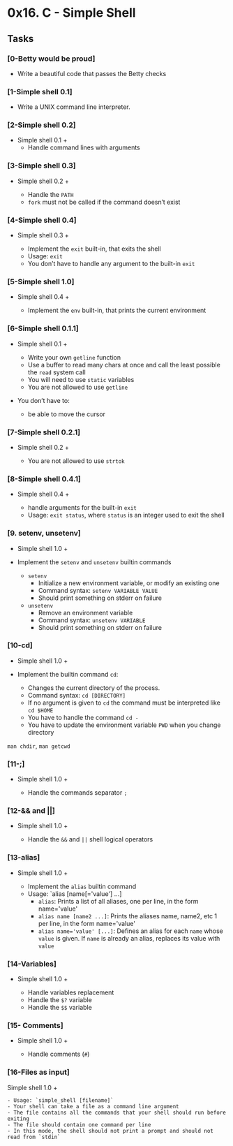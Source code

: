 # 0x16. C - Simple Shell

## Tasks

### [0-Betty would be proud]
- Write a beautiful code that passes the Betty checks

### [1-Simple shell 0.1]
- Write a UNIX command line interpreter.

### [2-Simple shell 0.2]
- Simple shell 0.1 +
     - Handle command lines with arguments

### [3-Simple shell 0.3]
- Simple shell 0.2 +

    - Handle the `PATH`
    - `fork` must not be called if the command doesn’t exist

### [4-Simple shell 0.4]
- Simple shell 0.3 +

    - Implement the `exit` built-in, that exits the shell
    - Usage: `exit`
    - You don’t have to handle any argument to the built-in `exit`

### [5-Simple shell 1.0]
- Simple shell 0.4 +

    - Implement the `env` built-in, that prints the current environment

### [6-Simple shell 0.1.1]
- Simple shell 0.1 +

    - Write your own `getline` function
    - Use a buffer to read many chars at once and call the least possible the `read` system call
    - You will need to use `static` variables
    - You are not allowed to use `getline`

- You don’t have to:

    - be able to move the cursor

### [7-Simple shell 0.2.1]
- Simple shell 0.2 +

    - You are not allowed to use `strtok`

### [8-Simple shell 0.4.1]
- Simple shell 0.4 +

    - handle arguments for the built-in `exit`
    - Usage: `exit status`, where `status` is an integer used to exit the shell

### [9. setenv, unsetenv]
- Simple shell 1.0 +

- Implement the `setenv` and `unsetenv` builtin commands

    - `setenv`
        - Initialize a new environment variable, or modify an existing one
        - Command syntax: `setenv VARIABLE VALUE`
        - Should print something on stderr on failure
    - `unsetenv`
        - Remove an environment variable
        - Command syntax: `unsetenv VARIABLE`
        - Should print something on stderr on failure

### [10-cd]
- Simple shell 1.0 +

- Implement the builtin command `cd`:

    - Changes the current directory of the process.
    - Command syntax: `cd [DIRECTORY]`
    - If no argument is given to `cd` the command must be interpreted like `cd $HOME`
    - You have to handle the command `cd -`
    - You have to update the environment variable `PWD` when you change directory

`man chdir`, `man getcwd`

### [11-;]
- Simple shell 1.0 +

    - Handle the commands separator `;`

### [12-&& and ||]
- Simple shell 1.0 +

    - Handle the `&&` and `||` shell logical operators

### [13-alias]
- Simple shell 1.0 +

    - Implement the `alias` builtin command
    - Usage: `alias [name[='value'] ...]
        - `alias`: Prints a list of all aliases, one per line, in the form name='value'
        - `alias name [name2 ...]`: Prints the aliases name, name2, etc 1 per line, in the form name='value'
        - `alias name='value' [...]`: Defines an alias for each `name` whose `value` is given. If `name` is already an alias, replaces its value with `value`

### [14-Variables]
- Simple shell 1.0 +

    - Handle variables replacement
    - Handle the `$?` variable
    - Handle the `$$` variable

### [15- Comments]
- Simple shell 1.0 +

    - Handle comments (`#`)

### [16-Files as input]
Simple shell 1.0 +

    - Usage: `simple_shell [filename]`
    - Your shell can take a file as a command line argument
    - The file contains all the commands that your shell should run before exiting
    - The file should contain one command per line
    - In this mode, the shell should not print a prompt and should not read from `stdin`
